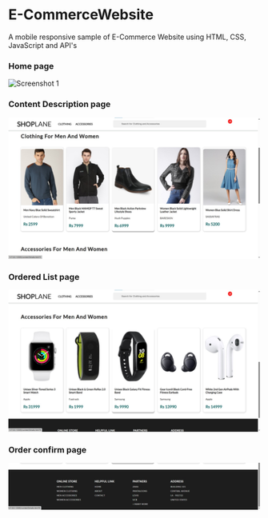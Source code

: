 # E-CommerceWebsite
 A mobile responsive sample of E-Commerce Website using HTML, CSS, JavaScript and API's
 
 
 
### Home page
![Screenshot 1](screenshots/1.jpeg)



### Content Description page
![Screenshot 2](screenshot/2.jpeg)



### Ordered List page
![Screenshot 3](screenshot/3.jpeg)



### Order confirm page
![Screenshot 4](screenshot/4.jpeg)
